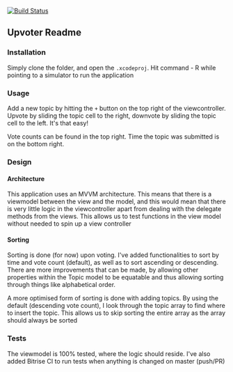 [![Build Status](https://www.bitrise.io/app/1c5d1c889eb94af9/status.svg?token=v47oNQ3aNLrCzIESGha03Q&branch=master)](https://www.bitrise.io/app/1c5d1c889eb94af9)

## Upvoter Readme

### Installation
Simply clone the folder, and open the `.xcodeproj`. Hit command - R while pointing to a simulator to run the application

### Usage
Add a new topic by hitting the `+` button on the top right of the viewcontroller. Upvote by sliding the topic cell to the right, downvote by sliding the topic cell to the left. It's that easy!

Vote counts can be found in the top right. Time the topic was submitted is on the bottom right.

### Design

#### Architecture

This application uses an MVVM architecture. This means that there is a viewmodel between the view and the model, and this would mean that there is very little logic in the viewcontroller apart from dealing with the delegate methods from the views. This allows us to test functions in the view model without needed to spin up a view controller

#### Sorting

Sorting is done (for now) upon voting. I've added functionalities to sort by time and vote count (default), as well as to sort ascending or descending. There are more improvements that can be made, by allowing other properties within the Topic model to be equatable and thus allowing sorting through things like alphabetical order. 

A more optimised form of sorting is done with adding topics. By using the default (descending vote count), I look through the topic array to find where to insert the topic. This allows us to skip sorting the entire array as the array should always be sorted


### Tests

The viewmodel is 100% tested, where the logic should reside. I've also added Bitrise CI to run tests when anything is changed on master (push/PR)